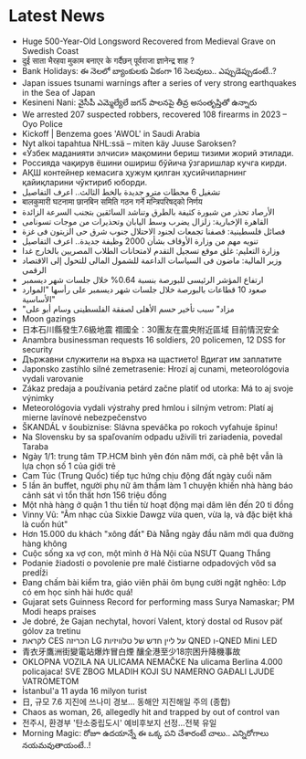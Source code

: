 # Latest News
-  Huge 500-Year-Old Longsword Recovered from Medieval Grave on Swedish Coast
-  दुई साता भैरहवा मुकाम बनाएर के गर्दैछन् पूर्वराजा ज्ञानेन्द्र शाह ?
-  Bank Holidays: ఈ నెలలో బ్యాంకులకు ఏకంగా 16 సెలవులు.. ఎప్పుడెప్పుడంటే..?
-  Japan issues tsunami warnings after a series of very strong earthquakes in the Sea of Japan
-  Kesineni Nani: వైసీపీ ఎమ్మెల్యేలే జగన్ పాలనపై తీవ్ర అసంతృప్తితో ఉన్నారు
-  We arrested 207 suspected robbers, recovered 108 firearms in 2023 – Oyo Police
-  Kickoff | Benzema goes 'AWOL' in Saudi Arabia
-  Nyt alkoi tapahtua NHL:ssä – miten käy Juuse Saroksen?
-  «Ўзбек маданияти элчиси» мақомини бериш тизими жорий этилади.
-  Россияда чақирув ёшини ошириш бўйича ўзгаришлар кучга кирди.
-  АҚШ контейнер кемасига ҳужум қилган ҳусийчиларнинг қайиқларини чўктириб юборди.
-  تشغيل 6 محطات مترو جديدة بالخط الثالث.. اعرف التفاصيل
-  बालकुमारी घटनामा छानबिन समिति गठन गर्ने मन्त्रिपरिषद्को निर्णय
-  الأرصاد تحذر من شبورة كثيفة بالطرق وتناشد السائقين بتجنب السرعة الزائدة
-  القاهرة الإخبارية: زلزال يضرب وسط اليابان وتحذيرات من موجات تسونامى
-  فصائل فلسطينية: قصفنا تجمعات لجنود الاحتلال جنوب شرق حى الزيتون فى غزة
-  تنويه مهم من وزارة الأوقاف بشأن 2000 وظيفة جديدة.. اعرف التفاصيل
-  وزارة التعليم: غلق موقع تسجيل التقدم لامتحانات الطلاب المصريين بالخارج غدا
-  وزير المالية: ماضون فى السياسات الداعمة للشمول المالى للتحول إلى الاقتصاد الرقمى
-  ارتفاع المؤشر الرئيسى للبورصة بنسبة 0.64% خلال جلسات شهر ديسمبر
-  صعود 10 قطاعات بالبورصة خلال جلسات شهر ديسمبر على رأسها "الموارد الأساسية"
-  "مزاد" سبب تأخير حسم الأهلى لصفقة الفلسطينى وسام أبو على
-  Moon gazings
-  日本石川縣發生7.6級地震 禤國全︰30團友在震央附近區域 目前情況安全
-  Anambra businessman requests 16 soldiers, 20 policemen, 12 DSS for security
-  Държавни служители на върха на щастието! Вдигат им заплатите
-  Japonsko zastihlo silné zemetrasenie: Hrozí aj cunami, meteorológovia vydali varovanie
-  Zákaz predaja a používania petárd začne platiť od utorka: Má to aj svoje výnimky
-  Meteorológovia vydali výstrahy pred hmlou i silným vetrom: Platí aj mierne lavínové nebezpečenstvo
-  ŠKANDÁL v šoubiznise: Slávna speváčka po rokoch vyťahuje špinu!
-  Na Slovensku by sa spaľovaním odpadu uživili tri zariadenia, povedal Taraba
-  Ngày 1/1: trung tâm TP.HCM bình yên đón năm mới, cà phê bệt vẫn là lựa chọn số 1 của giới trẻ
-  Cam Túc (Trung Quốc) tiếp tục hứng chịu động đất ngày cuối năm
-  5 lần ăn buffet, người phụ nữ âm thầm làm 1 chuyện khiến nhà hàng báo cảnh sát vì tổn thất hơn 156 triệu đồng
-  Một nhà hàng ở quận 1 thu tiền từ hoạt động mại dâm lên đến 20 tỉ đồng
-  Vinny Vũ: "Âm nhạc của Sixkie Dawgz vừa quen, vừa lạ, và đặc biệt khá là cuốn hút"
-  Hơn 15.000 du khách "xông đất" Đà Nẵng ngày đầu năm mới qua đường hàng không
-  Cuộc sống xa vợ con, một mình ở Hà Nội của NSƯT Quang Thắng
-  Podanie žiadosti o povolenie pre malé čistiarne odpadových vôd sa predĺži
-  Đang chấm bài kiểm tra, giáo viên phải ôm bụng cười ngặt nghẽo: Lớp có em học sinh hài hước quá!
-  Gujarat sets Guinness Record for performing mass Surya Namaskar; PM Modi heaps praises
-  Je dobré, že Gajan nechytal, hovorí Valent, ktorý dostal od Rusov päť gólov za tretinu
-  לקראת CES הכריזה LG על ליין חדש של טלוויזיות QNED ו-QNED Mini LED
-  青衣牙鷹洲街變電站爆炸冒白煙 釀全港至少18宗困升降機事故
-  OKLOPNA VOZILA NA ULICAMA NEMAČKE Na ulicama Berlina 4.000 policajaca! SVE ZBOG MLADIH KOJI SU NAMERNO GAĐALI LJUDE VATROMETOM
-  İstanbul'a 11 ayda 16 milyon turist
-  日, 규모 7.6 지진에 쓰나미 경보… 동해안 지진해일 주의 (종합)
-  Chaos as woman, 26, allegedly hit and trapped by out of control van
-  전주시, 환경부 '탄소중립도시' 예비후보지 선정…전북 유일
-  Morning Magic: రోజూ ఉదయాన్నే ఈ ఒక్క పని చేశారంటే చాలు.. ఎన్నిరోగాలు నయమవుతాయంటే..!
